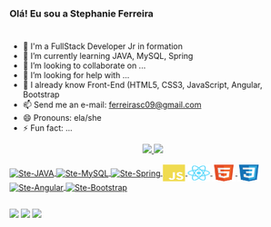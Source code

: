 
### Olá! Eu sou a Stephanie Ferreira <h1>
  
- 🔭 I'm a FullStack Developer Jr in formation
- 🌱 I’m currently learning JAVA, MySQL, Spring
- 👯 I’m looking to collaborate on ...
- 🤔 I’m looking for help with ...
- 💬 I already know Front-End (HTML5, CSS3, JavaScript, Angular, Bootstrap
- 📫 Send me an e-mail: ferreirasc09@gmail.com
- 😄 Pronouns: ela/she
- ⚡ Fun fact: ...

<div align="center">
  <a href="hhttps://github.com/scavalari">
  <img height="179em" src="https://github-readme-stats.vercel.app/api?username=scavalari&show_icons=true&theme=tokyonight&include_all_commits=true&count_private=true"/>
  <img height="179em" src="https://github-readme-stats.vercel.app/api/top-langs/?username=scavalari&layout=compact&langs_count=7&theme=tokyonight"/>
</div>
<div style="display: inline_block"><br>
  <img align="center" alt="Ste-JAVA" height="50" width="50" src="https://cdn.jsdelivr.net/gh/devicons/devicon/icons/java/java-original-wordmark.svg">
  <img align="center" alt="Ste-MySQL" height="50" width="50" src="https://cdn.jsdelivr.net/gh/devicons/devicon/icons/mysql/mysql-original-wordmark.svg">
  <img align="center" alt="Ste-Spring" height="50" width="50" src="https://cdn.jsdelivr.net/gh/devicons/devicon/icons/spring/spring-original-wordmark.svg">
  <img align="center" alt="Ste-Js" height="30" width="40" src="https://raw.githubusercontent.com/devicons/devicon/master/icons/javascript/javascript-plain.svg">
  <img align="center" alt="Ste-React" height="30" width="40" src="https://raw.githubusercontent.com/devicons/devicon/master/icons/react/react-original.svg">
  <img align="center" alt="Ste-HTML" height="30" width="40" src="https://raw.githubusercontent.com/devicons/devicon/master/icons/html5/html5-original.svg">
  <img align="center" alt="Ste-CSS" height="30" width="40" src="https://raw.githubusercontent.com/devicons/devicon/master/icons/css3/css3-original.svg">
  <img align="center" alt="Ste-Angular" height="30" width="30" src="https://cdn.jsdelivr.net/gh/devicons/devicon/icons/angularjs/angularjs-plain.svg">
  <img align="center" alt="Ste-Bootstrap" height="33" width="30" src="https://cdn.jsdelivr.net/gh/devicons/devicon/icons/bootstrap/bootstrap-original.svg">
 </div>
  
  ##
  
 <div> 
 <a href="https://discord.gg/wagxzStdcR" target="_blank"><img src="https://img.shields.io/badge/Discord-7289DA?style=for-the-badge&logo=discord&logoColor=white" target="_blank"></a> 
  <a href = "mailto:ferreirasc09@gmail.com"><img src="https://img.shields.io/badge/Gmail-D14836?style=for-the-badge&logo=gmail&logoColor=white" target="_blank"></a>
  <a href="https://www.linkedin.com/in/ferreirasc09/" target="_blank"><img src="https://img.shields.io/badge/-LinkedIn-%230077B5?style=for-the-badge&logo=linkedin&logoColor=white" target="_blank"></a> 
